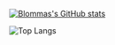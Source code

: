 [![Blommas's GitHub stats](https://github-readme-stats.vercel.app/api?username=blomma&show_icons=true&theme=tokyonight)](https://github.com/blomma)

![Top Langs](https://github-readme-stats.vercel.app/api/top-langs/?username=blomma&size_weight=0.5&count_weight=0.5&langs_count=8&theme=tokyonight&layout=compact)
